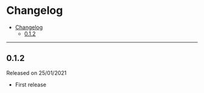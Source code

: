 # Changelog

- [Changelog](#changelog)
  - [0.1.2](#012)

---

## 0.1.2

Released on 25/01/2021

- First release
